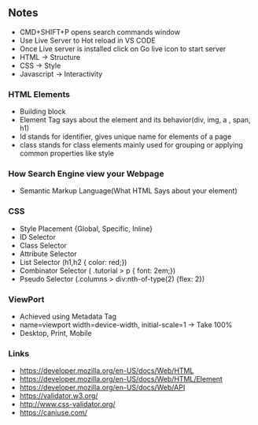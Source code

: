 ## Notes

- CMD+SHIFT+P opens search commands window
- Use Live Server to Hot reload in VS CODE
- Once Live server is installed click on Go live icon to start server
- HTML -> Structure
- CSS -> Style
- Javascript -> Interactivity

### HTML Elements

- Building block
- Element Tag says about the element and its behavior(div, img, a , span, h1)
- Id stands for identifier, gives unique name for elements of a page
- class stands for class elements mainly used for grouping or applying common properties like style

### How Search Engine view your Webpage

- Semantic Markup Language(What HTML Says about your element)

### CSS

- Style Placement {Global, Specific, Inline}
- ID Selector
- Class Selector
- Attribute Selector
- List Selector (h1,h2 { color: red;})
- Combinator Selector ( .tutorial > p { font: 2em;})
- Pseudo Selector (.columns > div:nth-of-type(2) {flex: 2})

### ViewPort

- Achieved using Metadata Tag
- name=viewport width=device-width, initial-scale=1 -> Take 100%
- Desktop, Print, Mobile

### Links

- https://developer.mozilla.org/en-US/docs/Web/HTML
- https://developer.mozilla.org/en-US/docs/Web/HTML/Element
- https://developer.mozilla.org/en-US/docs/Web/API
- https://validator.w3.org/
- http://www.css-validator.org/
- https://caniuse.com/
